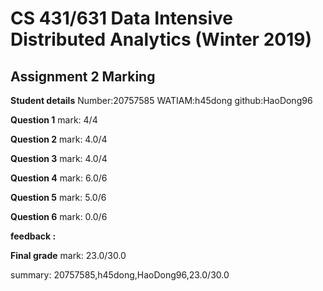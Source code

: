# CS 431/631 Data Intensive Distributed Analytics (Winter 2019)
## Assignment 2 Marking

**Student details**
Number:20757585
WATIAM:h45dong
github:HaoDong96

**Question 1**
mark: 4/4

**Question 2**
mark: 4.0/4

**Question 3**
mark: 4.0/4

**Question 4**
mark: 6.0/6

**Question 5**
mark: 5.0/6

**Question 6**
mark: 0.0/6

**feedback :** 

**Final grade**
mark: 23.0/30.0

summary: 20757585,h45dong,HaoDong96,23.0/30.0